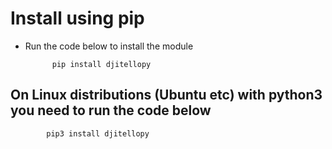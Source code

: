 # Install using pip

- Run the code below to install the module 

            pip install djitellopy

## On Linux distributions (Ubuntu etc) with python3 you need to run the code below

            pip3 install djitellopy